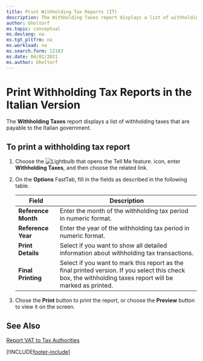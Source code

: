 ```yaml
---
title: Print Withholding Tax Reports (IT)
description: The Withholding Taxes report displays a list of withholding taxes that are payable to the Italian government.
author: bholtorf
ms.topic: conceptual
ms.devlang: na
ms.tgt_pltfrm: na
ms.workload: na
ms.search.form: 12103
ms.date: 04/01/2021
ms.author: bholtorf
---
```


# Print Withholding Tax Reports in the Italian Version

The **Withholding Taxes** report displays a list of withholding taxes that are payable to the Italian government.  

## To print a withholding tax report  

1. Choose the ![Lightbulb that opens the Tell Me feature.](../../media/ui-search/search_small.png "Tell me what you want to do") icon, enter **Withholding Taxes**, and then choose the related link.  
2. On the **Options** FastTab, fill in the fields as described in the following table.  

    |Field|Description|  
    |-----|-----------|  
    |**Reference Month**|Enter the month of the withholding tax period in numeric format.|
    |**Reference Year**|Enter the year of the withholding tax period in numeric format.|
    |**Print Details**|Select if you want to show all detailed information about withholding tax transactions.|
    |**Final Printing**|Select if you want to mark this report as the final printed version. If you select this check box, the withholding taxes report will be marked as printed.|

3. Chose the **Print** button to print the report, or choose the **Preview** button to view it on the screen.  

## See Also

[Report VAT to Tax Authorities](../../finance-how-report-vat.md)  


[!INCLUDE[footer-include](../../includes/footer-banner.md)]